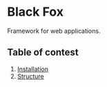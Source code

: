 # Black Fox
Framework for web applications.

## Table of contest
1. [Installation](installation.md)
2. [Structure](structure.md)